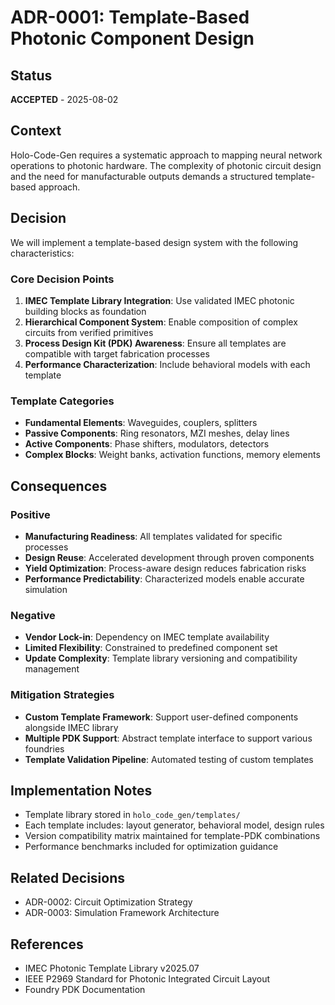 # ADR-0001: Template-Based Photonic Component Design

## Status
**ACCEPTED** - 2025-08-02

## Context
Holo-Code-Gen requires a systematic approach to mapping neural network operations to photonic hardware. The complexity of photonic circuit design and the need for manufacturable outputs demands a structured template-based approach.

## Decision
We will implement a template-based design system with the following characteristics:

### Core Decision Points
1. **IMEC Template Library Integration**: Use validated IMEC photonic building blocks as foundation
2. **Hierarchical Component System**: Enable composition of complex circuits from verified primitives
3. **Process Design Kit (PDK) Awareness**: Ensure all templates are compatible with target fabrication processes
4. **Performance Characterization**: Include behavioral models with each template

### Template Categories
- **Fundamental Elements**: Waveguides, couplers, splitters
- **Passive Components**: Ring resonators, MZI meshes, delay lines
- **Active Components**: Phase shifters, modulators, detectors
- **Complex Blocks**: Weight banks, activation functions, memory elements

## Consequences

### Positive
- **Manufacturing Readiness**: All templates validated for specific processes
- **Design Reuse**: Accelerated development through proven components
- **Yield Optimization**: Process-aware design reduces fabrication risks
- **Performance Predictability**: Characterized models enable accurate simulation

### Negative
- **Vendor Lock-in**: Dependency on IMEC template availability
- **Limited Flexibility**: Constrained to predefined component set
- **Update Complexity**: Template library versioning and compatibility management

### Mitigation Strategies
- **Custom Template Framework**: Support user-defined components alongside IMEC library
- **Multiple PDK Support**: Abstract template interface to support various foundries
- **Template Validation Pipeline**: Automated testing of custom templates

## Implementation Notes
- Template library stored in `holo_code_gen/templates/`
- Each template includes: layout generator, behavioral model, design rules
- Version compatibility matrix maintained for template-PDK combinations
- Performance benchmarks included for optimization guidance

## Related Decisions
- ADR-0002: Circuit Optimization Strategy
- ADR-0003: Simulation Framework Architecture

## References
- IMEC Photonic Template Library v2025.07
- IEEE P2969 Standard for Photonic Integrated Circuit Layout
- Foundry PDK Documentation